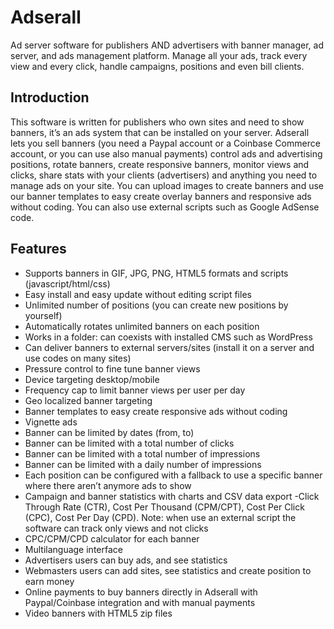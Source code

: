 # Adserall
Ad server software for publishers AND advertisers with banner manager, ad server, and ads management platform. Manage all your ads, track every view and every click, handle campaigns, positions and even bill clients.

## Introduction
This software is written for publishers who own sites and need to show banners, it’s an ads system that can be installed on your server. Adserall lets you sell banners (you need a Paypal account or a Coinbase Commerce account, or you can use also manual payments) control ads and advertising positions, rotate banners, create responsive banners, monitor views and clicks, share stats with your clients (advertisers) and anything you need to manage ads on your site. You can upload images to create banners and use our banner templates to easy create overlay banners and responsive ads without coding. You can also use external scripts such as Google AdSense code.

## Features 
- Supports banners in GIF, JPG, PNG, HTML5 formats and scripts (javascript/html/css)
- Easy install and easy update without editing script files
- Unlimited number of positions (you can create new positions by yourself)
- Automatically rotates unlimited banners on each position
- Works in a folder: can coexists with installed CMS such as WordPress
- Can deliver banners to external servers/sites (install it on a server and use codes on many sites)
- Pressure control to fine tune banner views
- Device targeting desktop/mobile
- Frequency cap to limit banner views per user per day
- Geo localized banner targeting
- Banner templates to easy create responsive ads without coding
- Vignette ads
- Banner can be limited by dates (from, to)
- Banner can be limited with a total number of clicks
- Banner can be limited with a total number of impressions
- Banner can be limited with a daily number of impressions
- Each position can be configured with a fallback to use a specific banner where there aren’t anymore ads to show
- Campaign and banner statistics with charts and CSV data export
-Click Through Rate (CTR), Cost Per Thousand (CPM/CPT), Cost Per Click (CPC), Cost Per Day (CPD). Note: when use an external script the software can track only views and not clicks
- CPC/CPM/CPD calculator for each banner
- Multilanguage interface
- Advertisers users can buy ads, and see statistics
- Webmasters users can add sites, see statistics and create position to earn money
- Online payments to buy banners directly in Adserall with Paypal/Coinbase integration and with manual payments
- Video banners with HTML5 zip files
